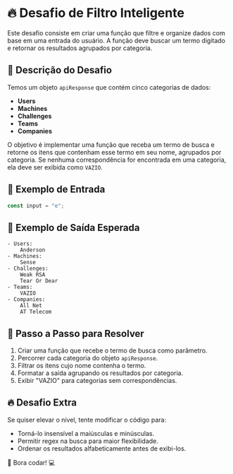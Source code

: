 # 🔥 Desafio de Filtro Inteligente

Este desafio consiste em criar uma função que filtre e organize dados com base em uma entrada do usuário. A função deve buscar um termo digitado e retornar os resultados agrupados por categoria.

## 🚀 Descrição do Desafio

Temos um objeto `apiResponse` que contém cinco categorias de dados:

- **Users**
- **Machines**
- **Challenges**
- **Teams**
- **Companies**

O objetivo é implementar uma função que receba um termo de busca e retorne os itens que contenham esse termo em seu nome, agrupados por categoria. Se nenhuma correspondência for encontrada em uma categoria, ela deve ser exibida como `VAZIO`.

## 📌 Exemplo de Entrada

```js
const input = "e";
```

## 📜 Exemplo de Saída Esperada

```
- Users:
    Anderson
- Machines:
    Sense
- Challenges:
    Weak RSA
    Tear Or Dear
- Teams:
    VAZIO
- Companies:
    All Net
    AT Telecom
```

## 🎯 Passo a Passo para Resolver

1. Criar uma função que recebe o termo de busca como parâmetro.
2. Percorrer cada categoria do objeto `apiResponse`.
3. Filtrar os itens cujo nome contenha o termo.
4. Formatar a saída agrupando os resultados por categoria.
5. Exibir "VAZIO" para categorias sem correspondências.

## 🔥 Desafio Extra

Se quiser elevar o nível, tente modificar o código para:

- Torná-lo insensível a maiúsculas e minúsculas.
- Permitir regex na busca para maior flexibilidade.
- Ordenar os resultados alfabeticamente antes de exibi-los.

🚀 Bora codar! 💻
